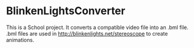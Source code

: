 # BlinkenLightsConverter
This is a School project. It converts a compatible video file into an .bml file.
.bml files are used in http://blinkenlights.net/stereoscope to create animations.

